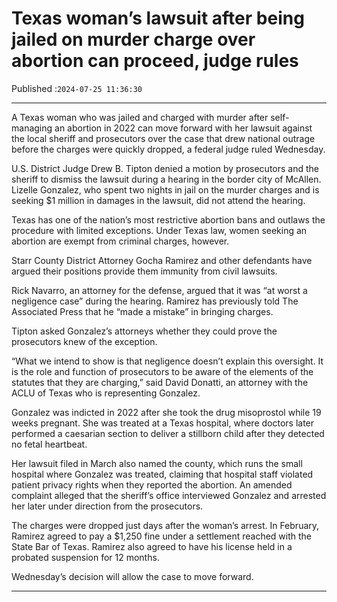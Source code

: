 # Texas woman’s lawsuit after being jailed on murder charge over abortion can proceed, judge rules

Published :`2024-07-25 11:36:30`

---

A Texas woman who was jailed and charged with murder after self-managing an abortion in 2022 can move forward with her lawsuit against the local sheriff and prosecutors over the case that drew national outrage before the charges were quickly dropped, a federal judge ruled Wednesday.

U.S. District Judge Drew B. Tipton denied a motion by prosecutors and the sheriff to dismiss the lawsuit during a hearing in the border city of McAllen. Lizelle Gonzalez, who spent two nights in jail on the murder charges and is seeking $1 million in damages in the lawsuit, did not attend the hearing.

Texas has one of the nation’s most restrictive abortion bans and outlaws the procedure with limited exceptions. Under Texas law, women seeking an abortion are exempt from criminal charges, however.

Starr County District Attorney Gocha Ramirez and other defendants have argued their positions provide them immunity from civil lawsuits.

Rick Navarro, an attorney for the defense, argued that it was “at worst a negligence case” during the hearing. Ramirez has previously told The Associated Press that he “made a mistake” in bringing charges.

Tipton asked Gonzalez’s attorneys whether they could prove the prosecutors knew of the exception.

“What we intend to show is that negligence doesn’t explain this oversight. It is the role and function of prosecutors to be aware of the elements of the statutes that they are charging,” said David Donatti, an attorney with the ACLU of Texas who is representing Gonzalez.

Gonzalez was indicted in 2022 after she took the drug misoprostol while 19 weeks pregnant. She was treated at a Texas hospital, where doctors later performed a caesarian section to deliver a stillborn child after they detected no fetal heartbeat.

Her lawsuit filed in March also named the county, which runs the small hospital where Gonzalez was treated, claiming that hospital staff violated patient privacy rights when they reported the abortion. An amended complaint alleged that the sheriff’s office interviewed Gonzalez and arrested her later under direction from the prosecutors.

The charges were dropped just days after the woman’s arrest. In February, Ramirez agreed to pay a $1,250 fine under a settlement reached with the State Bar of Texas. Ramirez also agreed to have his license held in a probated suspension for 12 months.

Wednesday’s decision will allow the case to move forward.

---

